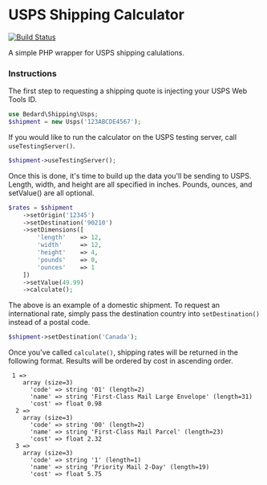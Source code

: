 # USPS Shipping Calculator
[![Build Status](https://travis-ci.org/scottbedard/shipping.svg?branch=master)](https://travis-ci.org/scottbedard/shipping)

A simple PHP wrapper for USPS shipping calulations.

### Instructions
The first step to requesting a shipping quote is injecting your USPS Web Tools ID.

```php
use Bedard\Shipping\Usps;
$shipment = new Usps('123ABCDE4567');
```

If you would like to run the calculator on the USPS testing server, call ```useTestingServer()```.

```php
$shipment->useTestingServer();
```

Once this is done, it's time to build up the data you'll be sending to USPS. Length, width, and height are all specified in inches. Pounds, ounces, and setValue() are all optional.

```php
$rates = $shipment
    ->setOrigin('12345')
    ->setDestination('90210')
    ->setDimensions([
        'length'    => 12,
        'width'     => 12,
        'height'    => 4,
        'pounds'    => 0,
        'ounces'    => 1
    ])
    ->setValue(49.99)
    ->calculate();
```

The above is an example of a domestic shipment. To request an international rate, simply pass the destination country into ```setDestination()``` instead of a postal code.

```php
$shipment->setDestination('Canada');
```

Once you've called ```calculate()```, shipping rates will be returned in the following format. Results will be ordered by cost in ascending order.

```
 1 => 
    array (size=3)
      'code' => string '01' (length=2)
      'name' => string 'First-Class Mail Large Envelope' (length=31)
      'cost' => float 0.98
  2 => 
    array (size=3)
      'code' => string '00' (length=2)
      'name' => string 'First-Class Mail Parcel' (length=23)
      'cost' => float 2.32
  3 => 
    array (size=3)
      'code' => string '1' (length=1)
      'name' => string 'Priority Mail 2-Day' (length=19)
      'cost' => float 5.75
```